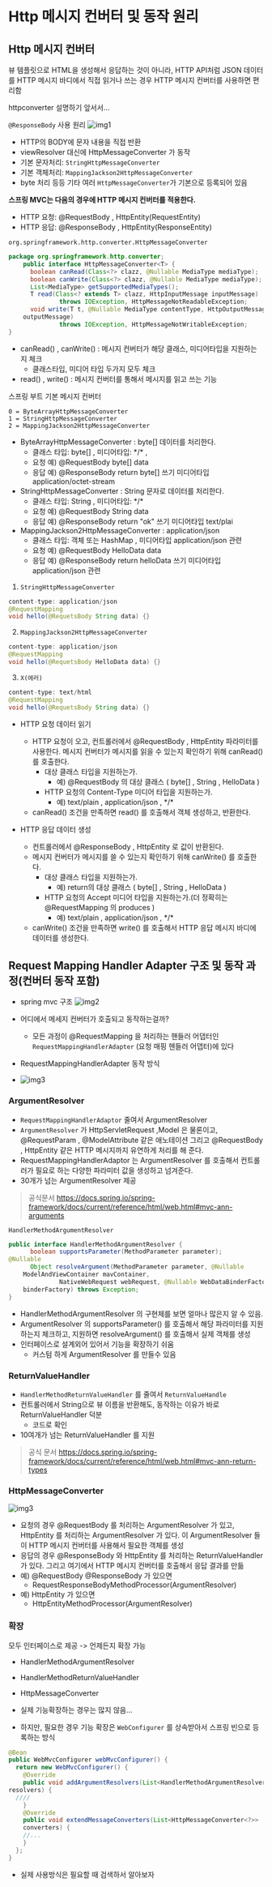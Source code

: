 # Http 메시지 컨버터 및 동작 원리

## Http 메시지 컨버터

뷰 템플릿으로 HTML을 생성해서 응답하는 것이 아니라, HTTP API처럼 JSON 데이터를 HTTP 메시지
바디에서 직접 읽거나 쓰는 경우 HTTP 메시지 컨버터를 사용하면 편리함

httpconverter 설명하기 앞서서...

`@ResponseBody` 사용 원리
![img1](./img/response-body.png)

- HTTP의 BODY에 문자 내용을 직접 반환
- viewResolver 대신에 HttpMessageConverter 가 동작
- 기본 문자처리: `StringHttpMessageConverter`
- 기본 객체처리: `MappingJackson2HttpMessageConverter`
- byte 처리 등등 기타 여러 `HttpMessageConverter`가 기본으로 등록되어 있음

**스프링 MVC는 다음의 경우에 HTTP 메시지 컨버터를 적용한다.**

- HTTP 요청: @RequestBody , HttpEntity(RequestEntity)
- HTTP 응답: @ResponseBody , HttpEntity(ResponseEntity)

`org.springframework.http.converter.HttpMessageConverter`

```java
package org.springframework.http.converter;
    public interface HttpMessageConverter<T> {
      boolean canRead(Class<?> clazz, @Nullable MediaType mediaType);
      boolean canWrite(Class<?> clazz, @Nullable MediaType mediaType);
      List<MediaType> getSupportedMediaTypes();
      T read(Class<? extends T> clazz, HttpInputMessage inputMessage)
              throws IOException, HttpMessageNotReadableException;
      void write(T t, @Nullable MediaType contentType, HttpOutputMessage
    outputMessage)
              throws IOException, HttpMessageNotWritableException;
}
```

- canRead() , canWrite() : 메시지 컨버터가 해당 클래스, 미디어타입을 지원하는지 체크
  - 클래스타입, 미디어 타입 두가지 모두 체크
- read() , write() : 메시지 컨버터를 통해서 메시지를 읽고 쓰는 기능

스프링 부트 기본 메시지 컨버터

```text
0 = ByteArrayHttpMessageConverter
1 = StringHttpMessageConverter
2 = MappingJackson2HttpMessageConverter
```

- ByteArrayHttpMessageConverter : byte[] 데이터를 처리한다.
  - 클래스 타입: byte[] , 미디어타입: \*/* ,
  - 요청 예) @RequestBody byte[] data
  - 응답 예) @ResponseBody return byte[] 쓰기 미디어타입 application/octet-stream
- StringHttpMessageConverter : String 문자로 데이터를 처리한다.
  - 클래스 타입: String , 미디어타입: \*/*
  - 요청 예) @RequestBody String data
  - 응답 예) @ResponseBody return "ok" 쓰기 미디어타입 text/plai
- MappingJackson2HttpMessageConverter : application/json
  - 클래스 타입: 객체 또는 HashMap , 미디어타입 application/json 관련
  - 요청 예) @RequestBody HelloData data
  - 응답 예) @ResponseBody return helloData 쓰기 미디어타입 application/json 관련

1. `StringHttpMessageConverter`

```java
content-type: application/json
@RequestMapping
void hello(@RequetsBody String data) {}
```

2. `MappingJackson2HttpMessageConverter`

```java
content-type: application/json
@RequestMapping
void hello(@RequetsBody HelloData data) {}
```

3. `X(에러)`

```java
content-type: text/html
@RequestMapping
void hello(@RequetsBody String data) {}
```

- HTTP 요청 데이터 읽기
  - HTTP 요청이 오고, 컨트롤러에서 @RequestBody , HttpEntity 파라미터를 사용한다. 메시지 컨버터가 메시지를 읽을 수 있는지 확인하기 위해 canRead() 를 호출한다.
    - 대상 클래스 타입을 지원하는가.
      - 예) @RequestBody 의 대상 클래스 ( byte[] , String , HelloData )
    - HTTP 요청의 Content-Type 미디어 타입을 지원하는가.
      - 예) text/plain , application/json , \*/*
  - canRead() 조건을 만족하면 read() 를 호출해서 객체 생성하고, 반환한다.

- HTTP 응답 데이터 생성
  - 컨트롤러에서 @ResponseBody , HttpEntity 로 값이 반환된다.
  - 메시지 컨버터가 메시지를 쓸 수 있는지 확인하기 위해 canWrite() 를 호출한다.
    - 대상 클래스 타입을 지원하는가.
      - 예) return의 대상 클래스 ( byte[] , String , HelloData )
    - HTTP 요청의 Accept 미디어 타입을 지원하는가.(더 정확히는 @RequestMapping 의 produces )
      - 예) text/plain , application/json , \*/*
  - canWrite() 조건을 만족하면 write() 를 호출해서 HTTP 응답 메시지 바디에 데이터를 생성한다.

## Request Mapping Handler Adapter 구조 및 동작 과정(컨버터 동작 포함)

- spring mvc 구조
![img2](./img/spring_구조.png)

- 어디에서 메세지 컨버터가 호출되고 동작하는걸까?
  - 모든 과정이 @RequestMapping 을 처리하는 핸들러 어댑터인 `RequestMappingHandlerAdapter` (요청 매핑 헨들러 어뎁터)에 있다

- RequestMappingHandlerAdapter 동작 방식
- ![img3](./img/RequestMappingHandlerAdapter.png)

### ArgumentResolver

- `RequestMappingHandlerAdaptor` 줄여서 ArgumentResolver
- `ArgumentResolver` 가 HttpServletRequest ,Model 은 물론이고, @RequestParam , @ModelAttribute 같은 애노테이션 그리고 @RequestBody , HttpEntity 같은 HTTP 메시지까지 유연하게 처리를 해 준다.
- RequestMappingHandlerAdaptor 는 ArgumentResolver 를 호출해서 컨트롤러가 필요로 하는 다양한 파라미터 값을 생성하고 넘겨준다.
- 30개가 넘는 ArgumentResolver 제공

> 공식문서
> <https://docs.spring.io/spring-framework/docs/current/reference/html/web.html#mvc-ann-arguments>

`HandlerMethodArgumentResolver`

```java
public interface HandlerMethodArgumentResolver {
      boolean supportsParameter(MethodParameter parameter);
@Nullable
      Object resolveArgument(MethodParameter parameter, @Nullable
    ModelAndViewContainer mavContainer,
              NativeWebRequest webRequest, @Nullable WebDataBinderFactory
    binderFactory) throws Exception;
}
```

- HandlerMethodArgumentResolver 의 구현체를 보면 얼마나 많은지 알 수 있음.
- ArgumentResolver 의 supportsParameter() 를 호출해서 해당 파라미터를 지원하는지 체크하고, 지원하면 resolveArgument() 를 호출해서 실제 객체를 생성
- 인터페이스로 설계외어 있어서 기능을 확장하기 쉬움
  - 커스텀 하게 ArgumentResolver 를 만들수 있음

### ReturnValueHandler

- `HandlerMethodReturnValueHandler` 를 줄여서 `ReturnValueHandle`
- 컨트롤러에서 String으로 뷰 이름을 반환해도, 동작하는 이유가 바로 ReturnValueHandler 덕분
  - 코드로 확인
- 10여개가 넘는 ReturnValueHandler 를 지원

> 공식 문서
> <https://docs.spring.io/spring-framework/docs/current/reference/html/web.html#mvc-ann-return-types>

### HttpMessageConverter

![img3](./img/http_converter.png)

- 요청의 경우 @RequestBody 를 처리하는 ArgumentResolver 가 있고, HttpEntity 를 처리하는 ArgumentResolver 가 있다. 이 ArgumentResolver 들이 HTTP 메시지 컨버터를 사용해서 필요한 객체를 생성
- 응답의 경우 @ResponseBody 와 HttpEntity 를 처리하는 ReturnValueHandler 가 있다. 그리고 여기에서 HTTP 메시지 컨버터를 호출해서 응답 결과를 만듦
- 예) @RequestBody @ResponseBody 가 있으면
  - RequestResponseBodyMethodProcessor(ArgumentResolver)
- 예) HttpEntity 가 있으면
  - HttpEntityMethodProcessor(ArgumentResolver)

### 확장

모두 인터페이스로 제공 -> 언제든지 확장 가능

- HandlerMethodArgumentResolver
- HandlerMethodReturnValueHandler
- HttpMessageConverter

- 실제 기능확장하는 경우는 많지 않음...
- 하지만, 필요한 경우 기능 확장은 `WebConfigurer` 를 상속받아서 스프링 빈으로 등록하는 방식

```java
@Bean
public WebMvcConfigurer webMvcConfigurer() {
  return new WebMvcConfigurer() {
    @Override
    public void addArgumentResolvers(List<HandlerMethodArgumentResolver>
resolvers) {
  ////
    }
    @Override
    public void extendMessageConverters(List<HttpMessageConverter<?>>
    converters) {
    //...
    }
  };
}
```

- 실제 사용방식은 필요할 때 검색하서 알아보자

